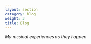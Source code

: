 ```yaml
---
layout: section
category: blog
weight: 3
title: Blog
---
```


_My musical experiences as they happen_